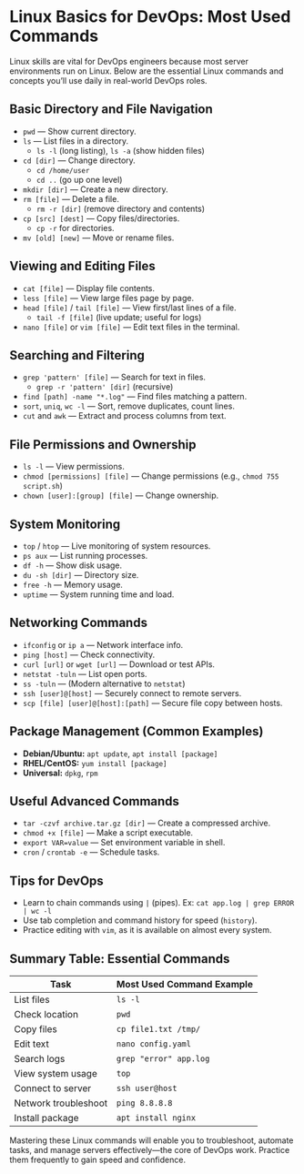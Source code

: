 # Linux Basics for DevOps: Most Used Commands

Linux skills are vital for DevOps engineers because most server environments run on Linux. Below are the essential Linux commands and concepts you’ll use daily in real-world DevOps roles.

## Basic Directory and File Navigation

- `pwd` — Show current directory.
- `ls` — List files in a directory.
    - `ls -l` (long listing), `ls -a` (show hidden files)
- `cd [dir]` — Change directory.
    - `cd /home/user`  
    - `cd ..` (go up one level)
- `mkdir [dir]` — Create a new directory.
- `rm [file]` — Delete a file.
    - `rm -r [dir]` (remove directory and contents)
- `cp [src] [dest]` — Copy files/directories.
    - `cp -r` for directories.
- `mv [old] [new]` — Move or rename files.

## Viewing and Editing Files

- `cat [file]` — Display file contents.
- `less [file]` — View large files page by page.
- `head [file]` / `tail [file]` — View first/last lines of a file.
    - `tail -f [file]` (live update; useful for logs)
- `nano [file]` or `vim [file]` — Edit text files in the terminal.

## Searching and Filtering

- `grep 'pattern' [file]` — Search for text in files.
    - `grep -r 'pattern' [dir]` (recursive)
- `find [path] -name "*.log"` — Find files matching a pattern.
- `sort`, `uniq`, `wc -l` — Sort, remove duplicates, count lines.
- `cut` and `awk` — Extract and process columns from text.

## File Permissions and Ownership

- `ls -l` — View permissions.
- `chmod [permissions] [file]` — Change permissions (e.g., `chmod 755 script.sh`)
- `chown [user]:[group] [file]` — Change ownership.

## System Monitoring

- `top` / `htop` — Live monitoring of system resources.
- `ps aux` — List running processes.
- `df -h` — Show disk usage.
- `du -sh [dir]` — Directory size.
- `free -h` — Memory usage.
- `uptime` — System running time and load.

## Networking Commands

- `ifconfig` or `ip a` — Network interface info.
- `ping [host]` — Check connectivity.
- `curl [url]` or `wget [url]` — Download or test APIs.
- `netstat -tuln` — List open ports.
- `ss -tuln` — (Modern alternative to `netstat`)
- `ssh [user]@[host]` — Securely connect to remote servers.
- `scp [file] [user]@[host]:[path]` — Secure file copy between hosts.

## Package Management (Common Examples)

- **Debian/Ubuntu:** `apt update`, `apt install [package]`
- **RHEL/CentOS:** `yum install [package]`
- **Universal:** `dpkg`, `rpm`

## Useful Advanced Commands

- `tar -czvf archive.tar.gz [dir]` — Create a compressed archive.
- `chmod +x [file]` — Make a script executable.
- `export VAR=value` — Set environment variable in shell.
- `cron` / `crontab -e` — Schedule tasks.

## Tips for DevOps

- Learn to chain commands using `|` (pipes). Ex: `cat app.log | grep ERROR | wc -l`
- Use tab completion and command history for speed (`history`).
- Practice editing with `vim`, as it is available on almost every system.

## Summary Table: Essential Commands

| Task                   | Most Used Command Example        |
|------------------------|----------------------------------|
| List files             | `ls -l`                         |
| Check location         | `pwd`                           |
| Copy files             | `cp file1.txt /tmp/`            |
| Edit text              | `nano config.yaml`              |
| Search logs            | `grep "error" app.log`          |
| View system usage      | `top`                           |
| Connect to server      | `ssh user@host`                 |
| Network troubleshoot   | `ping 8.8.8.8`                  |
| Install package        | `apt install nginx`             |

Mastering these Linux commands will enable you to troubleshoot, automate tasks, and manage servers effectively—the core of DevOps work. Practice them frequently to gain speed and confidence.